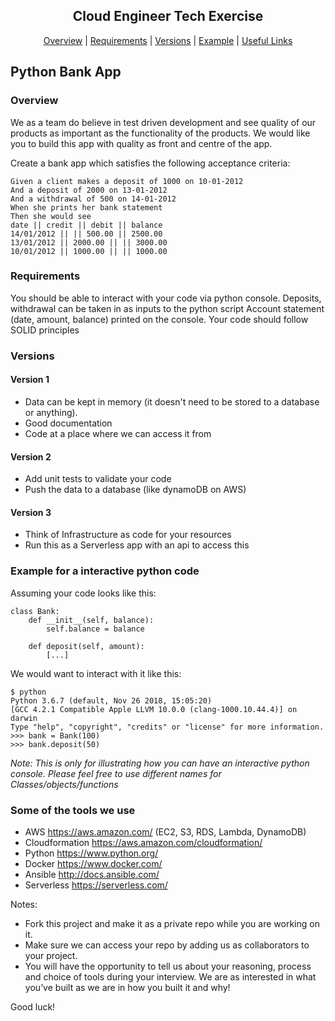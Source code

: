 <h2 align="center"> Cloud Engineer Tech Exercise </h2>
 <p align="center">  <a href='#overview'>Overview</a> |  <a href='#requirements'>Requirements</a>   |   <a href='#versions'>Versions</a> |   <a href='#example'>Example</a> |  <a href='#links'>Useful Links</a> 

## Python Bank App
### Overview <a name="overview"> </a>
We as a team do believe in test driven development and see quality of our products as important as the functionality of the products. We would like you to build this app with quality as front and centre of the app.

Create a bank app which satisfies the following acceptance criteria:
```
Given a client makes a deposit of 1000 on 10-01-2012
And a deposit of 2000 on 13-01-2012
And a withdrawal of 500 on 14-01-2012
When she prints her bank statement
Then she would see
date || credit || debit || balance
14/01/2012 || || 500.00 || 2500.00
13/01/2012 || 2000.00 || || 3000.00
10/01/2012 || 1000.00 || || 1000.00
```

### Requirements <a name="requirements"> </a>
You should be able to interact with your code via python console.
Deposits, withdrawal can be taken in as inputs to the python script
Account statement (date, amount, balance) printed on the console.
Your code should follow SOLID principles 

### Versions <a name="versions"> </a>
#### Version 1 
- Data can be kept in memory (it doesn't need to be stored to a database or anything).
- Good documentation
- Code at a place where we can access it from

#### Version 2
- Add unit tests to validate your code
- Push the data to a database (like dynamoDB on AWS)

#### Version 3
- Think of Infrastructure as code for your resources
- Run this as a Serverless app with an api to access this 

### Example for a interactive python code <a name="example"> </a>

Assuming your code looks like this:

```
class Bank:
    def __init__(self, balance):
        self.balance = balance

    def deposit(self, amount):
        [...]
```

We would want to interact with it like this:

```
$ python
Python 3.6.7 (default, Nov 26 2018, 15:05:20) 
[GCC 4.2.1 Compatible Apple LLVM 10.0.0 (clang-1000.10.44.4)] on darwin
Type "help", "copyright", "credits" or "license" for more information.
>>> bank = Bank(100)
>>> bank.deposit(50)
```

*Note: This is only for illustrating how you can have an interactive python console. Please feel free to use different names for Classes/objects/functions* 

### Some of the tools we use <a name="links"> </a>
- AWS https://aws.amazon.com/  (EC2, S3, RDS, Lambda, DynamoDB)
- Cloudformation https://aws.amazon.com/cloudformation/
- Python https://www.python.org/
- Docker https://www.docker.com/
- Ansible http://docs.ansible.com/
- Serverless https://serverless.com/

Notes: 
- Fork this project and make it as a private repo while you are working on it.
- Make sure we can access your repo by adding us as collaborators to your project. 
- You will have the opportunity to tell us about your reasoning, process and choice of tools during your interview. We are as interested in what you’ve built as we are in how you built it and why!

Good luck!
